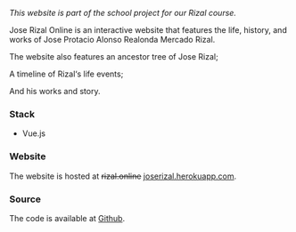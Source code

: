 <div class="has-text-centered">

_This website is part of the school project for our Rizal course._

</div>

<Browser content="/static/img/works/jose-rizal-online-01.jpg"></Browser>

Jose Rizal Online is an interactive website that features the life, history, and works of Jose Protacio Alonso Realonda Mercado Rizal.

The website also features an ancestor tree of Jose Rizal;

<Browser content="/static/img/works/jose-rizal-online-02.png"></Browser>

A timeline of Rizal&lsquo;s life events;

<Browser content="/static/img/works/jose-rizal-online-03.png"></Browser>

And his works and story.

<Browser content="/static/img/works/jose-rizal-online-04.png"></Browser>

<Browser content="/static/img/works/jose-rizal-online-05.png"></Browser>

### Stack
* Vue.js

### Website
The website is hosted at ~~rizal.online~~ [joserizal.herokuapp.com](https://joserizal.herokuapp.com).

### Source
The code is available at [Github](https://github.com/pinodex/JoseRizal).
